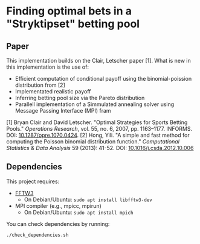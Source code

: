# Finding optimal bets in a "Stryktipset" betting pool

## Paper
This implementation builds on the Clair, Letscher paper [1]. What is new in this implementation is the use of: 
- Efficient computation of conditional payoff using the binomial-poission distribution from [2]
- Implementated realistic payoff
- Inferring betting pool size via the Pareto distribution
- Parallell implementation of a Simmulated annealing solver using Message Passing Interface (MPI) fram

[1] Bryan Clair and David Letscher. "Optimal Strategies for Sports Betting Pools." *Operations Research*, vol. 55, no. 6, 2007, pp. 1163–1177. INFORMS. DOI: [10.1287/opre.1070.0424](https://doi.org/10.1287/opre.1070.0424).
[2] Hong, Yili. "A simple and fast method for computing the Poisson binomial distribution function." *Computational Statistics & Data Analysis* 59 (2013): 41-52. DOI: [10.1016/j.csda.2012.10.006](https://doi.org/10.1016/j.csda.2012.10.006)

## Dependencies

This project requires:

- [FFTW3](http://www.fftw.org/)
  - On Debian/Ubuntu: `sudo apt install libfftw3-dev`
- MPI compiler (e.g., mpicc, mpirun)
  - On Debian/Ubuntu: `sudo apt install mpich`

You can check dependencies by running:

```bash
./check_dependencies.sh
